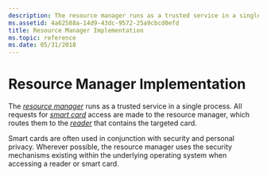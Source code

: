 ```yaml
---
description: The resource manager runs as a trusted service in a single process. All requests for smart card access are made to the resource manager, which routes them to the reader that contains the targeted card.
ms.assetid: 4a62588a-14d9-43dc-9572-25a9cbcd0efd
title: Resource Manager Implementation
ms.topic: reference
ms.date: 05/31/2018
---
```


# Resource Manager Implementation

The [*resource manager*](../secgloss/r-gly.md) runs as a trusted service in a single process. All requests for [*smart card*](../secgloss/s-gly.md) access are made to the resource manager, which routes them to the [*reader*](../secgloss/r-gly.md) that contains the targeted card.

Smart cards are often used in conjunction with security and personal privacy. Wherever possible, the resource manager uses the security mechanisms existing within the underlying operating system when accessing a reader or smart card.

 

 
